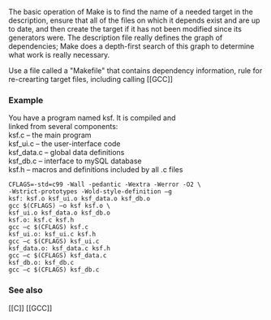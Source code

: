 The basic operation of Make is to find the name of a  needed target in the description, ensure that all of the  files on which it depends exist and are up to date, and  then create the target if it has not been modified since  its generators were. The description file really defines  the graph of dependencies; Make does a depth-first search of this graph to determine what work is really necessary.

Use a file called a "Makefile" that contains dependency information, rule for re-crearting target files, including calling [[GCC]]

### Example
You have a program named ksf. It is compiled and  
linked from several components:  
ksf.c – the main program  
ksf_ui.c – the user-interface code  
ksf_data.c – global data definitions  
ksf_db.c – interface to mySQL database  
ksf.h – macros and definitions included by all .c files

```
CFLAGS=-std=c99 -Wall -pedantic -Wextra -Werror -O2 \  
-Wstrict-prototypes -Wold-style-definition –g  
ksf: ksf.o ksf_ui.o ksf_data.o ksf_db.o  
gcc $(CFLAGS) –o ksf ksf.o \  
ksf_ui.o ksf_data.o ksf_db.o  
ksf.o: ksf.c ksf.h  
gcc –c $(CFLAGS) ksf.c  
ksf_ui.o: ksf_ui.c ksf.h  
gcc –c $(CFLAGS) ksf_ui.c  
ksf_data.o: ksf_data.c ksf.h  
gcc –c $(CFLAGS) ksf_data.c  
ksf_db.o: ksf_db.c  
gcc –c $(CFLAGS) ksf_db.c
```

### See also
[[C]]
[[GCC]]